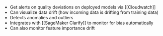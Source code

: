 - Get alerts on quality deviations on deployed models via [[Cloudwatch]] 
- Can visualize data drift (how incoming data is drifting from training data)
- Detects anomalies and outliers
- Integrates with [[SageMaker Clarify]] to monitor for bias automatically
- Can also monitor feature importance drift